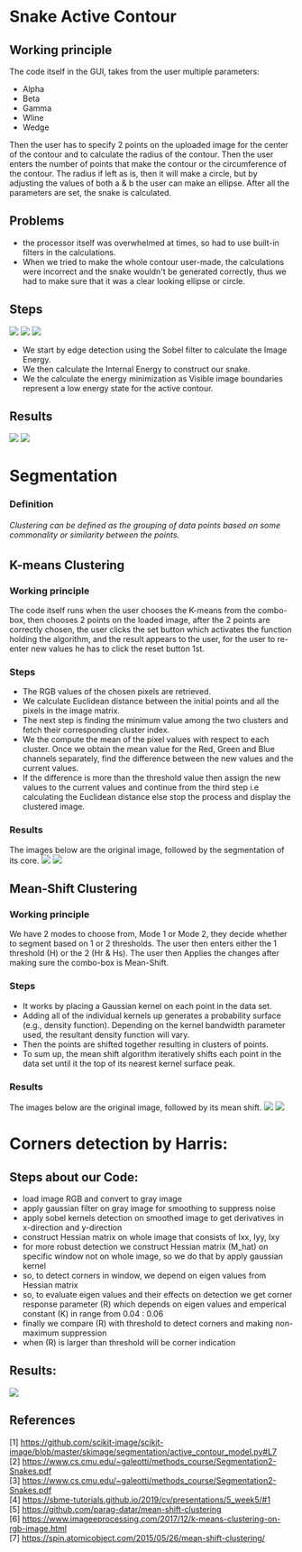 # **Snake Active Contour**

## Working principle
The code itself in the GUI, takes from the user multiple parameters:
* Alpha
* Beta
* Gamma
* Wline
* Wedge

Then the user has to specify 2 points on the uploaded image for the center of the contour and to calculate the radius of the contour.
Then the user enters the number of points that make the contour or the circumference of the contour.
The radius if left as is, then it will make a circle, but by adjusting the values of both a & b the user can make an ellipse.
After all the parameters are set, the snake is calculated.

## Problems
* the processor itself was overwhelmed at times, so had to use built-in filters in the calculations.
* When we tried to make the whole contour user-made, the calculations were incorrect and the snake wouldn't be generated correctly, thus we had to make sure that it was a clear looking ellipse or circle.

## Steps
![](Equation_1.PNG)
![](Equation_2.PNG)
![](Equation_3.PNG)
* We start by edge detection using the Sobel filter to calculate the Image Energy.
* We then calculate the Internal Energy to construct our snake.
* We the calculate the energy minimization as Visible image boundaries represent a low energy state for the active contour.
## Results
![](Figure_2.png)
![](snake2.png)

# **Segmentation**
### Definition
###### Clustering can be defined as the grouping of data points based on some commonality or similarity between the points.

## K-means Clustering
### Working principle
The code itself runs when the user chooses the K-means from the combo-box,
then chooses 2 points on the loaded image, after the 2 points are correctly chosen,
the user clicks the set button which activates the function holding the algorithm,
and the result appears to the user, for the user to re-enter new values he has to click the reset button 1st.
### Steps
* The RGB values of the chosen pixels are retrieved.
* We calculate Euclidean distance between the initial points and all the pixels in the image matrix.
* The next step is finding the minimum value among the two clusters and fetch their corresponding cluster index.
* We the compute the mean of the pixel values with respect to each cluster.
Once we obtain the mean value for the Red, Green and Blue channels separately, find the difference between the new values and the current values.
* If the difference is more than the threshold value then assign the new values
to the current values and continue from the third step i.e calculating the Euclidean distance else stop the process and display the clustered image.

### Results
The images below are the original image, followed by the segmentation of its core.
![](sunFlower.jpeg)
![](KMean.png)

## Mean-Shift Clustering
### Working principle
We have 2 modes to choose from, Mode 1 or Mode 2, they decide whether to segment based on 1 or 2 thresholds.
The user then enters either the 1 threshold (H) or the 2 (Hr & Hs).
The user then Applies the changes after making sure the combo-box is Mean-Shift.
### Steps
* It works by placing a Gaussian kernel on each point in the data set.
* Adding all of the individual kernels up generates a probability surface (e.g., density function).
Depending on the kernel bandwidth parameter used, the resultant density function will vary.
* Then the points are shifted together resulting in clusters of points.
* To sum up, the mean shift algorithm iteratively shifts each point in the data set until it the top of its nearest kernel surface peak.

### Results
The images below are the original image, followed by its mean shift.
![](entrance-of-university.jpg)
![](MS.png)

# **Corners detection by Harris:**
## Steps about our Code:
- load image RGB and convert to gray image
- apply gaussian filter on gray image for smoothing to suppress noise
- apply sobel kernels detection on smoothed image to get derivatives in x-direction and y-direction
- construct Hessian matrix on whole image that consists of Ixx, Iyy, Ixy
- for more robust detection we construct Hessian matrix (M_hat) on specific window not on whole image, so we do that by apply gaussian kernel
- so, to detect corners in window, we depend on eigen values from Hessian matrix
- so, to evaluate eigen values and their effects on detection we get corner response parameter (R) which depends on eigen values and emperical constant (K) in range from 0.04 : 0.06
- finally we compare (R) with threshold to detect corners and making non-maximum suppression
- when (R) is larger than threshold will be corner indication

## Results:
![](Harris_Corners.PNG)


## References
[1] https://github.com/scikit-image/scikit-image/blob/master/skimage/segmentation/active_contour_model.py#L7 </br>
[2] https://www.cs.cmu.edu/~galeotti/methods_course/Segmentation2-Snakes.pdf </br>
[3] https://www.cs.cmu.edu/~galeotti/methods_course/Segmentation2-Snakes.pdf </br>
[4] https://sbme-tutorials.github.io/2019/cv/presentations/5_week5/#1 </br>
[5] https://github.com/parag-datar/mean-shift-clustering </br>
[6] https://www.imageeprocessing.com/2017/12/k-means-clustering-on-rgb-image.html </br>
[7] https://spin.atomicobject.com/2015/05/26/mean-shift-clustering/ </br>
